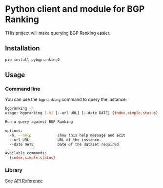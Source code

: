 # Python client and module for BGP Ranking

THis project will make querying BGP Ranking easier.

## Installation

```bash
pip install pybgpranking2
```

## Usage

### Command line

You can use the `bgpranking` command to query the instance:

```bash
bgpranking -h
usage: bgpranking [-h] [--url URL] [--date DATE] {index,simple,status} ...

Run a query against BGP Ranking

options:
  -h, --help            show this help message and exit
  --url URL             URL of the instance.
  --date DATE           Date of the dataset required

Available commands:
  {index,simple,status}

```

### Library

See [API Reference](https://pybgpranking.readthedocs.io/en/latest/api_reference.html)
